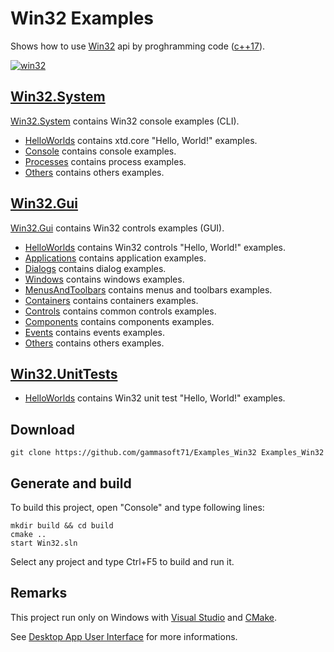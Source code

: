 ﻿
# Win32 Examples

Shows how to use [Win32](https://learn.microsoft.com/en-us/windows/win32/api/) api by proghramming code ([c++17](https://en.cppreference.com/w/)).

[![win32](docs/Pictures/win32_header.png)](https://gammasoft71.wixsite.com/gammasoft/win32)

## [Win32.System](Win32.System/README.md)

[Win32.System](Win32.System/README.md) contains Win32 console examples (CLI).

* [HelloWorlds](Win32.System/HelloWorlds/README.md) contains xtd.core "Hello, World!" examples.
* [Console](Win32.System/Console/README.md) contains console examples.
* [Processes](Win32.System/Processes/README.md) contains process examples.
* [Others](Win32.System/Others/README.md) contains others examples.

## [Win32.Gui](Win32.Gui/README.md)

[Win32.Gui](Win32.Gui/README.md) contains Win32 controls examples (GUI).

* [HelloWorlds](Win32.Gui/HelloWorlds/README.md) contains Win32 controls "Hello, World!" examples.
* [Applications](Win32.Gui/Applications/README.md) contains application examples.
* [Dialogs](Win32.Gui/Dialogs/README.md) contains dialog examples.
* [Windows](Win32.Gui/Windows/README.md) contains windows examples.
* [MenusAndToolbars](Win32.Gui/MenusAndToolbars/README.md) contains menus and toolbars examples.
* [Containers](Win32.Gui/Containers/README.md) contains containers examples.
* [Controls](Win32.Gui/Controls/README.md) contains common controls examples.
* [Components](Win32.Gui/Components/README.md) contains components examples.
* [Events](Win32.Gui/Evnets/README.md) contains events examples.
* [Others](Win32.Gui/Others/README.md) contains others examples.

## [Win32.UnitTests](Win32.UnitTests/README.md)

* [HelloWorlds](Win32.UnitTests/HelloWorlds/README.md) contains Win32 unit test "Hello, World!" examples.

## Download

``` shell
git clone https://github.com/gammasoft71/Examples_Win32 Examples_Win32
```

## Generate and build

To build this project, open "Console" and type following lines:


``` shell
mkdir build && cd build
cmake .. 
start Win32.sln
```

Select any project and type Ctrl+F5 to build and run it.

## Remarks

This project run only on Windows with [Visual Studio](https://www.visualstudio.com) and [CMake](https://cmake.org).

See [Desktop App User Interface](https://docs.microsoft.com/en-us/windows/win32/windows-application-ui-development) for more informations.
